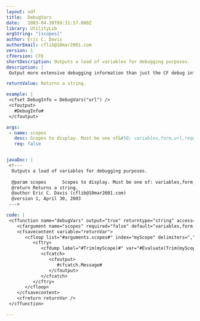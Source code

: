 ```yaml
---
layout: udf
title:  DebugVars
date:   2003-04-30T09:31:57.000Z
library: UtilityLib
argString: "[scopes]"
author: Eric C. Davis
authorEmail: cflib@10mar2001.com
version: 1
cfVersion: CF6
shortDescription: Outputs a load of variables for debugging purposes.
description: |
 Output more extensive debugging information than just the CF debug info, using the &lt;cfdump&gt; tag. It fits easiest at the end of the template, but can be placed anywhere.

returnValue: Returns a string.

example: |
 <cfset DebugInfo = DebugVars("url") />
 <cfoutput>
   #DebugInfo#
 </cfoutput>

args:
 - name: scopes
   desc: Scopes to display. Must be one of&#58; variables,form,url,request,cookie,session,client,application,server,cgi
   req: false


javaDoc: |
 <!---
  Outputs a load of variables for debugging purposes.
  
  @param scopes      Scopes to display. Must be one of: variables,form,url,request,cookie,session,client,application,server,cgi (Optional)
  @return Returns a string. 
  @author Eric C. Davis (cflib@10mar2001.com) 
  @version 1, April 30, 2003 
 --->

code: |
 <cffunction name="debugVars" output="true" returntype="string" access="public" hint="Output more extensive debugging information than just the CF debug info" displayname="DebugVars()">
    <cfargument name="scopes" required="false" default="variables,form,url,request,cookie,session,client,application,server,cgi" hint="Scopes to be dumped" type="string" displayname="Scopes" />
    <cfsavecontent variable="returnVar">
       <cfloop list="#arguments.scopes#" index="myScope" delimiters=",">
          <cftry>
             <cfdump label="#Trim(myScope)#" var="#Evaluate(Trim(myScope))#" />
             <cfcatch>
                <cfoutput>
                   #cfcatch.Message#
                </cfoutput>
             </cfcatch>
          </cftry>
       </cfloop>
    </cfsavecontent>
    <cfreturn returnVar />
 </cffunction>

---
```


